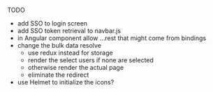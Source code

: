 TODO

- add SSO to login screen
- add SSO token retrieval to navbar.js
- in Angular component allow ...rest that might come from bindings
- change the bulk data resolve
  - use redux instead for storage
  - render the select users if none are selected
  - otherwise render the actual page
  - eliminate the redirect
- use Helmet to initialize the icons?
